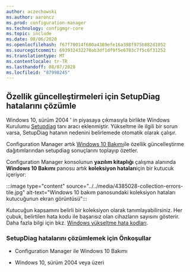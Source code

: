 ```yaml
---
author: aczechowski
ms.author: aaroncz
ms.prod: configuration-manager
ms.technology: configmgr-core
ms.topic: include
ms.date: 08/06/2020
ms.openlocfilehash: f67f70014f680a4389efe16a398f975b882d1052
ms.sourcegitcommit: 693932432270ab3df1df9f5e6783c7f5c6f31252
ms.translationtype: MT
ms.contentlocale: tr-TR
ms.lasthandoff: 08/07/2020
ms.locfileid: "87998245"
---
```

## <a name="analyze-setupdiag-errors-for-feature-updates"></a><a name="bkmk_setupdiag"></a>Özellik güncelleştirmeleri için SetupDiag hatalarını çözümle

<!--4385028-->

Windows 10, sürüm 2004 ' in piyasaya çıkmasıyla birlikte Windows Kurulumu [Setupdiag](https://docs.microsoft.com/windows/deployment/upgrade/setupdiag) tanı aracı eklenmiştir. Yükseltme ile ilgili bir sorun varsa, SetupDiag hatanın nedenini belirlemede otomatik olarak çalışır.

Configuration Manager artık [Windows 10 Bakımı](../../../../../osd/deploy-use/manage-windows-as-a-service.md)ile özellik güncelleştirme dağıtımlarından setupdiag sonuçlarını toplayıp özetler.

Configuration Manager konsolunun **yazılım kitaplığı** çalışma alanında **Windows 10 Bakımı** panosu artık **koleksiyon hataları**için bir kutucuk içeriyor:

:::image type="content" source="../../media/4385028-collection-errors-tile.jpg" alt-text="Windows 10 bakım panosundaki koleksiyon hataları kutucuğunun ekran görüntüsü":::

Kutucuğun kapsamını belirli bir koleksiyon olarak tanımlayabilirsiniz. Her çubuk, belirtilen hata kodu ile başarısız olan cihazların sayısını gösterir. Daha fazla bilgi için bkz. [Windows yükseltme hata kodları](https://docs.microsoft.com/windows/deployment/upgrade/upgrade-error-codes).

### <a name="prerequisites-to-analyze-setupdiag-errors"></a>SetupDiag hatalarını çözümlemek için Önkoşullar

- Configuration Manager ile Windows 10 Bakımı

- Windows 10, sürüm 2004 veya üzeri
